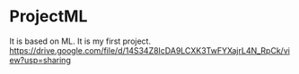 # ProjectML
It is based on ML.
It is my first project.
https://drive.google.com/file/d/14S34Z8IcDA9LCXK3TwFYXajrL4N_RpCk/view?usp=sharing
